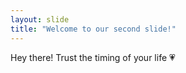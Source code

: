 ```yaml
---
layout: slide
title: "Welcome to our second slide!"
---
```

Hey there! 
Trust the timing of your life 💗

